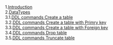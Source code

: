 1.[Introduction]( https://github.com/shirishaVenkateshwarRao/MSQL1/blob/master/Introduction) <br>
2.[DataTypes](https://github.com/shirishaVenkateshwarRao/MSQL1/blob/master/DataTypes) <br>
3.1.[DDL commands Create a table](https://github.com/shirishaVenkateshwarRao/MSQL1/blob/master/DDL%20commands/Create%20a%20table) <br>
3.2.[DDL commands Create a table with Primry key](https://github.com/shirishaVenkateshwarRao/MSQL1/blob/master/DDL%20commands/Create%20table%20with%20primary%20key) <br>
3.3.[DDL commands Create a table with Foreign key](https://github.com/shirishaVenkateshwarRao/MSQL1/blob/master/DDL%20commands/Create%20table%20with%20Foreign%20key) <br>
3.4.[DDL commands Drop table](https://github.com/shirishaVenkateshwarRao/MSQL1/blob/master/DDL%20commands/Drop%20table)<br>
3.5.[DDL commands Truncate table](https://github.com/shirishaVenkateshwarRao/MSQL1/blob/master/DDL%20commands/Truncate%20table) 
<br>
